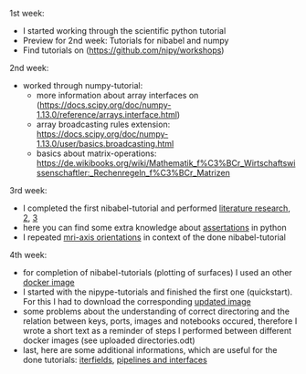 1st week: 
- I started working through the scientific python tutorial
- Preview for 2nd week: Tutorials for nibabel and numpy
- Find tutorials on (https://github.com/nipy/workshops)

2nd week:
- worked through numpy-tutorial:
  - more information about array interfaces on (https://docs.scipy.org/doc/numpy-1.13.0/reference/arrays.interface.html)
  - array broadcasting rules extension: https://docs.scipy.org/doc/numpy-1.13.0/user/basics.broadcasting.html 
  - basics about matrix-operations: https://de.wikibooks.org/wiki/Mathematik_f%C3%BCr_Wirtschaftswissenschaftler:_Rechenregeln_f%C3%BCr_Matrizen
 
3rd week:
- I completed the first nibabel-tutorial and performed [literature research](http://www.jneurosci.org/cgi/doi/10.1523/JNEUROSCI.0995-06.2006), [2](http://linkinghub.elsevier.com/retrieve/pii/S1053811916307121), [3](http://dx.plos.org/10.1371/journal.pcbi.1003412)
- here you can find some extra knowledge about [assertations](https://wiki.python.org/moin/UsingAssertionsEffectively) in python
- I repeated [mri-axis orientations](http://www.grahamwideman.com/gw/brain/orientation/orientterms.htm) in context of the done nibabel-tutorial

4th week:
- for completion of nibabel-tutorials (plotting of surfaces) I used an other [docker image](https://hub.docker.com/r/satra/ibro-workshop-2017/) 
- I started with the nipype-tutorials and finished the first one (quickstart). For this I had to download the corresponding [updated image](https://github.com/miykael/nipype_tutorial)
- some problems about the understanding of correct directoring and the relation between keys, ports, images and notebooks occured, therefore I wrote a short text as a reminder of steps I performed between different docker images (see uploaded directories.odt)
- last, here are some additional informations, which are useful for the done tutorials: [iterfields](http://nipype.readthedocs.io/en/latest/users/mapnode_and_iterables.html), [pipelines and interfaces](http://nipype.readthedocs.io/en/latest/api/generated/nipype.pipeline.engine.nodes.html)
